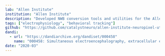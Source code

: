 ```yaml
---
lab: "Allen Institute"
institution: "Allen Institute"
description: "Developed NWB conversion tools and utilities for the Allen Institute's Neuropixels datasets. The project includes tools for handling simultaneous Neuropixels probe recordings and EEG data, along with cortical electrical stimulation in head-fixed mice. The conversion pipeline supports complex multi-modal experiments investigating brain states and cortico-thalamic interactions across different behavioral conditions."
tags: ["electrophysiology", "behavioral tracking"]
github: "https://github.com/catalystneuro/allen-institute-neuropixel-utils"
dandi:
  - url: "https://dandiarchive.org/dandiset/000458"
    name: "000458: Simultaneous electroencephalography, extracellular electrophysiology, and cortical electrical stimulation in head-fixed mice"
date: "2020-03"
---
```

